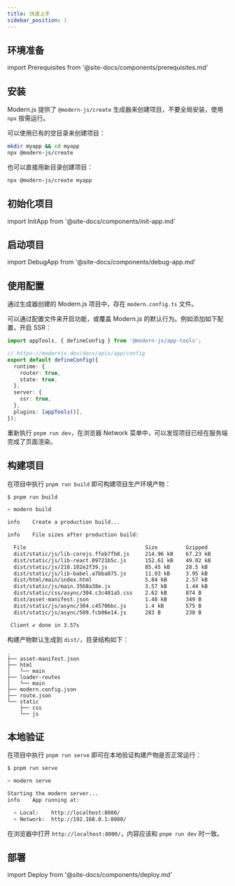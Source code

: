 ```yaml
---
title: 快速上手
sidebar_position: 1
---
```


## 环境准备

import Prerequisites from '@site-docs/components/prerequisites.md'

<Prerequisites />

## 安装

Modern.js 提供了 `@modern-js/create` 生成器来创建项目，不要全局安装，使用 `npx` 按需运行。

可以使用已有的空目录来创建项目：

```bash
mkdir myapp && cd myapp
npx @modern-js/create
```

也可以直接用新目录创建项目：

```bash
npx @modern-js/create myapp
```

## 初始化项目

import InitApp from '@site-docs/components/init-app.md'

<InitApp />

## 启动项目

import DebugApp from '@site-docs/components/debug-app.md'

<DebugApp />

## 使用配置

通过生成器创建的 Modern.js 项目中，存在 `modern.config.ts` 文件。

可以通过配置文件来开启功能，或覆盖 Modern.js 的默认行为。例如添加如下配置，开启 SSR：

```ts
import appTools, { defineConfig } from '@modern-js/app-tools';

// https://modernjs.dev/docs/apis/app/config
export default defineConfig({
  runtime: {
    router: true,
    state: true,
  },
  server: {
    ssr: true,
  },
  plugins: [appTools()],
});
```

重新执行 `pnpm run dev`，在浏览器 Network 菜单中，可以发现项目已经在服务端完成了页面渲染。

## 构建项目

在项目中执行 `pnpm run build` 即可构建项目生产环境产物：

```bash
$ pnpm run build

> modern build

info    Create a production build...

info    File sizes after production build:

  File                                      Size         Gzipped
  dist/static/js/lib-corejs.ffeb7fb8.js     214.96 kB    67.23 kB
  dist/static/js/lib-react.09721b5c.js      152.61 kB    49.02 kB
  dist/static/js/218.102e2f39.js            85.45 kB     28.5 kB
  dist/static/js/lib-babel.a7bba875.js      11.93 kB     3.95 kB
  dist/html/main/index.html                 5.84 kB      2.57 kB
  dist/static/js/main.3568a38e.js           3.57 kB      1.44 kB
  dist/static/css/async/304.c3c481a5.css    2.62 kB      874 B
  dist/asset-manifest.json                  1.48 kB      349 B
  dist/static/js/async/304.c45706bc.js      1.4 kB       575 B
  dist/static/js/async/509.fcb06e14.js      283 B        230 B

 Client ✔ done in 3.57s
```

构建产物默认生成到 `dist/`，目录结构如下：

```
.
├── asset-manifest.json
├── html
│   └── main
├── loader-routes
│   └── main
├── modern.config.json
├── route.json
└── static
    ├── css
    └── js
```

## 本地验证

在项目中执行 `pnpm run serve` 即可在本地验证构建产物是否正常运行：

```bash
$ pnpm run serve

> modern serve

Starting the modern server...
info    App running at:

  > Local:    http://localhost:8080/
  > Network:  http://192.168.0.1:8080/
```

在浏览器中打开 `http://localhost:8000/`，内容应该和 `pnpm run dev` 时一致。

## 部署

import Deploy from '@site-docs/components/deploy.md'

<Deploy />
